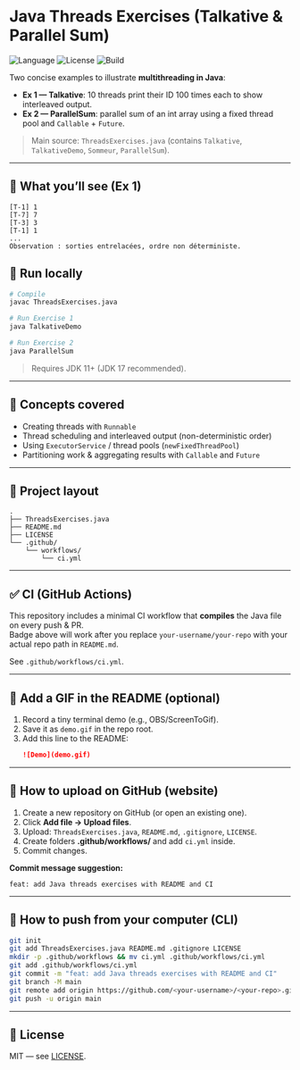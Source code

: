 # Java Threads Exercises (Talkative & Parallel Sum)

![Language](https://img.shields.io/badge/language-Java-blue)
![License](https://img.shields.io/badge/license-MIT-green)
![Build](https://img.shields.io/github/actions/workflow/status/your-username/your-repo/ci.yml?label=CI)

Two concise examples to illustrate **multithreading in Java**:

- **Ex 1 — Talkative**: 10 threads print their ID 100 times each to show interleaved output.
- **Ex 2 — ParallelSum**: parallel sum of an int array using a fixed thread pool and `Callable` + `Future`.

> Main source: `ThreadsExercises.java` (contains `Talkative`, `TalkativeDemo`, `Sommeur`, `ParallelSum`).

---

## 🎯 What you’ll see (Ex 1)
```
[T-1] 1
[T-7] 7
[T-3] 3
[T-1] 1
...
Observation : sorties entrelacées, ordre non déterministe.
```

## 🚀 Run locally
```bash
# Compile
javac ThreadsExercises.java

# Run Exercise 1
java TalkativeDemo

# Run Exercise 2
java ParallelSum
```

> Requires JDK 11+ (JDK 17 recommended).

---

## 🧠 Concepts covered
- Creating threads with `Runnable`
- Thread scheduling and interleaved output (non-deterministic order)
- Using `ExecutorService` / thread pools (`newFixedThreadPool`)
- Partitioning work & aggregating results with `Callable` and `Future`

---

## 📁 Project layout
```
.
├── ThreadsExercises.java
├── README.md
├── LICENSE
└── .github/
    └── workflows/
        └── ci.yml
```

---

## ✅ CI (GitHub Actions)
This repository includes a minimal CI workflow that **compiles** the Java file on every push & PR.  
Badge above will work after you replace `your-username/your-repo` with your actual repo path in `README.md`.

See `.github/workflows/ci.yml`.

---

## 📸 Add a GIF in the README (optional)
1. Record a tiny terminal demo (e.g., OBS/ScreenToGif).
2. Save it as `demo.gif` in the repo root.
3. Add this line to the README:
   ```md
   ![Demo](demo.gif)
   ```

---

## 💾 How to upload on GitHub (website)
1. Create a new repository on GitHub (or open an existing one).
2. Click **Add file → Upload files**.
3. Upload: `ThreadsExercises.java`, `README.md`, `.gitignore`, `LICENSE`.
4. Create folders **.github/workflows/** and add `ci.yml` inside.
5. Commit changes.

**Commit message suggestion:**
```
feat: add Java threads exercises with README and CI
```

---

## 🧰 How to push from your computer (CLI)
```bash
git init
git add ThreadsExercises.java README.md .gitignore LICENSE
mkdir -p .github/workflows && mv ci.yml .github/workflows/ci.yml
git add .github/workflows/ci.yml
git commit -m "feat: add Java threads exercises with README and CI"
git branch -M main
git remote add origin https://github.com/<your-username>/<your-repo>.git
git push -u origin main
```

---

## 📜 License
MIT — see [LICENSE](LICENSE).
